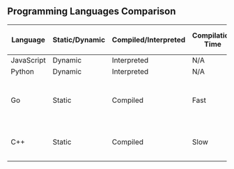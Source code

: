 ## Programming Languages Comparison
| Language | Static/Dynamic | Compiled/Interpreted | Compilation Time | Run Time | Concurrency | Automatic Garbage Collection | OOP | Inheritance |
| --- | --- | --- | --- | --- | --- | :---: | :---: | :---: | 
| JavaScript | Dynamic | Interpreted | N/A |  |  | | | |
| Python | Dynamic | Interpreted | N/A | Slow | &cross; | &check; | &check; | &check; |
| Go | Static | Compiled | Fast | Fast | Supports concurrency through goroutines and channel | &check; | &cross; | &cross; |
| C++ | Static | Compiled | Slow | Fast | Supports concurrency through threads | &cross; | &check; | &check; |
